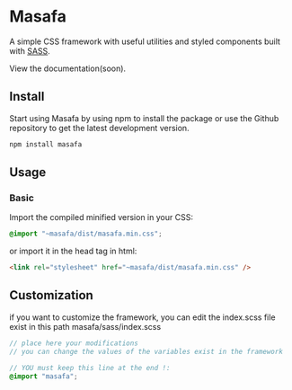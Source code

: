 # Masafa

A simple CSS framework with useful utilities and styled components built with [SASS](https://github.com/sass/sass).

View the documentation(soon).

## Install

Start using Masafa by using npm to install the package or use the Github repository to get the latest development version.

```bash
npm install masafa
```

## Usage

### Basic

Import the compiled minified version in your CSS:

```css
@import "~masafa/dist/masafa.min.css";
```

or import it in the head tag in html:

```html
<link rel="stylesheet" href="~masafa/dist/masafa.min.css" />
```

## Customization

if you want to customize the framework, you can edit the index.scss file exist in this path masafa/sass/index.scss

```scss
// place here your modifications
// you can change the values of the variables exist in the framework

// YOU must keep this line at the end !:
@import "masafa";
```
